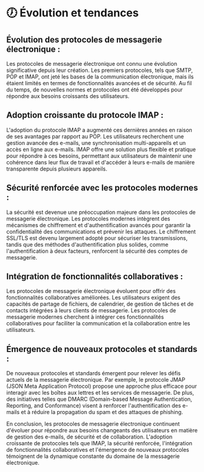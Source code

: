 # 🕖 Évolution et tendances

## Évolution des protocoles de messagerie électronique :&#x20;

Les protocoles de messagerie électronique ont connu une évolution significative depuis leur création. Les premiers protocoles, tels que SMTP, POP et IMAP, ont jeté les bases de la communication électronique, mais ils étaient limités en termes de fonctionnalités avancées et de sécurité. Au fil du temps, de nouvelles normes et protocoles ont été développés pour répondre aux besoins croissants des utilisateurs.

## Adoption croissante du protocole IMAP :&#x20;

L'adoption du protocole IMAP a augmenté ces dernières années en raison de ses avantages par rapport au POP. Les utilisateurs recherchent une gestion avancée des e-mails, une synchronisation multi-appareils et un accès en ligne aux e-mails. IMAP offre une solution plus flexible et pratique pour répondre à ces besoins, permettant aux utilisateurs de maintenir une cohérence dans leur flux de travail et d'accéder à leurs e-mails de manière transparente depuis plusieurs appareils.

## Sécurité renforcée avec les protocoles modernes :&#x20;

La sécurité est devenue une préoccupation majeure dans les protocoles de messagerie électronique. Les protocoles modernes intègrent des mécanismes de chiffrement et d'authentification avancés pour garantir la confidentialité des communications et prévenir les attaques. Le chiffrement SSL/TLS est devenu largement adopté pour sécuriser les transmissions, tandis que des méthodes d'authentification plus solides, comme l'authentification à deux facteurs, renforcent la sécurité des comptes de messagerie.

## Intégration de fonctionnalités collaboratives :&#x20;

Les protocoles de messagerie électronique évoluent pour offrir des fonctionnalités collaboratives améliorées. Les utilisateurs exigent des capacités de partage de fichiers, de calendrier, de gestion de tâches et de contacts intégrées à leurs clients de messagerie. Les protocoles de messagerie modernes cherchent à intégrer ces fonctionnalités collaboratives pour faciliter la communication et la collaboration entre les utilisateurs.

## Émergence de nouveaux protocoles et standards :&#x20;

De nouveaux protocoles et standards émergent pour relever les défis actuels de la messagerie électronique. Par exemple, le protocole JMAP (JSON Meta Application Protocol) propose une approche plus efficace pour interagir avec les boîtes aux lettres et les services de messagerie. De plus, des initiatives telles que DMARC (Domain-based Message Authentication, Reporting, and Conformance) visent à renforcer l'authentification des e-mails et à réduire la propagation du spam et des attaques de phishing.

En conclusion, les protocoles de messagerie électronique continuent d'évoluer pour répondre aux besoins changeants des utilisateurs en matière de gestion des e-mails, de sécurité et de collaboration. L'adoption croissante de protocoles tels que IMAP, la sécurité renforcée, l'intégration de fonctionnalités collaboratives et l'émergence de nouveaux protocoles témoignent de la dynamique constante du domaine de la messagerie électronique.
